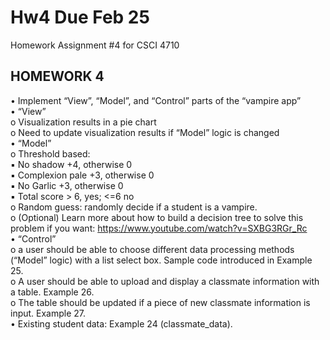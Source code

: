 # Hw4 Due Feb 25
Homework Assignment #4 for CSCI 4710  

## HOMEWORK 4
• Implement “View”, “Model”, and “Control” parts of the “vampire
app”  
• “View”  
  o Visualization results in a pie chart  
  o Need to update visualization results if “Model” logic is changed  
• “Model”  
  o Threshold based:  
    ▪ No shadow +4, otherwise 0  
    ▪ Complexion pale +3, otherwise 0  
    ▪ No Garlic +3, otherwise 0  
    ▪ Total score > 6, yes; <=6 no  
  o Random guess: randomly decide if a student is a vampire.  
  o (Optional) Learn more about how to build a decision tree to solve this problem if you want: https://www.youtube.com/watch?v=SXBG3RGr_Rc  
• “Control”  
  o a user should be able to choose different data processing methods (“Model” logic) with a list select box. Sample code introduced in Example 25.  
  o A user should be able to upload and display a classmate information with a table. Example 26.  
  o The table should be updated if a piece of new classmate information is input. Example 27.  
• Existing student data: Example 24 (classmate_data).  
